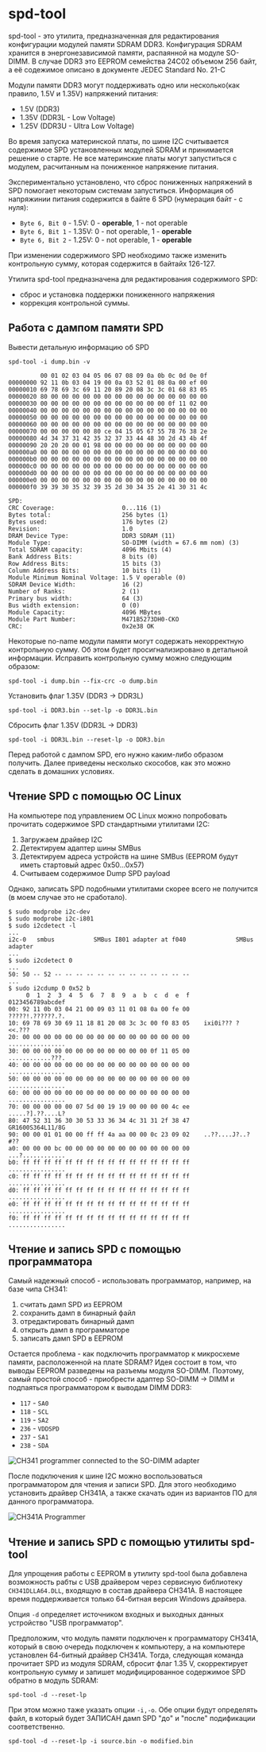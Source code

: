 # spd-tool

spd-tool - это утилита, предназначенная для редактирования конфигурации модулей памяти SDRAM DDR3. Конфигурация SDRAM хранится в энергонезависимой памяти, распаянной на модуле SO-DIMM. В случае DDR3 это EEPROM семейства 24C02 объемом 256 байт, а её содежимое описано в документе JEDEC Standard No. 21-C

Модули памяти DDR3 могут поддерживать одно или несколько(как правило, 1.5V и 1.35V) напряжений питания:
* 1.5V (DDR3)
* 1.35V (DDR3L - Low Voltage)
* 1.25V (DDR3U - Ultra Low Voltage)

Во время запуска материнской платы, по шине I2C считывается содержимое SPD установленных модулей SDRAM и принимается решение о старте. Не все материнские платы могут запуститься с модулем, расчитанным на пониженное напряжение питания.

Экспериментально установлено, что сброс пониженных напряжений в SPD помогает некоторым системам запуститься. Информация об напряжинии питания содержится в байте 6 SPD (нумерация байт - с нуля):
* ```Byte 6, Bit 0``` - 1.5V: 0 - **operable**, 1 - not operable
* ```Byte 6, Bit 1``` - 1.35V: 0 - not operable, 1 - **operable**
* ```Byte 6, Bit 2``` - 1.25V: 0 - not operable, 1 - **operable**

При изменении содержимого SPD необходимо также изменить контрольную сумму, которая содержится в байтайх 126-127.

Утилита spd-tool предназначена для редактирования содержимого SPD:
- сброс и установка поддержки пониженного напряжения
- коррекция контрольной суммы.

## Работа с дампом памяти SPD

Вывести детальную информацию об SPD
```
spd-tool -i dump.bin -v

         00 01 02 03 04 05 06 07 08 09 0a 0b 0c 0d 0e 0f
00000000 92 11 0b 03 04 19 00 0a 03 52 01 08 0a 00 ef 00
00000010 69 78 69 3c 69 11 20 89 20 08 3c 3c 01 68 83 05
00000020 80 00 00 00 00 00 00 00 00 00 00 00 00 00 00 00
00000030 00 00 00 00 00 00 00 00 00 00 00 00 0f 11 02 00
00000040 00 00 00 00 00 00 00 00 00 00 00 00 00 00 00 00
00000050 00 00 00 00 00 00 00 00 00 00 00 00 00 00 00 00
00000060 00 00 00 00 00 00 00 00 00 00 00 00 00 00 00 00
00000070 00 00 00 00 00 80 ce 04 15 05 67 55 78 76 38 2e
00000080 4d 34 37 31 42 35 32 37 33 44 48 30 2d 43 4b 4f
00000090 20 20 20 00 01 98 00 00 00 00 00 00 00 00 00 00
000000a0 00 00 00 00 00 00 00 00 00 00 00 00 00 00 00 00
000000b0 00 00 00 00 00 00 00 00 00 00 00 00 00 00 00 00
000000c0 00 00 00 00 00 00 00 00 00 00 00 00 00 00 00 00
000000d0 00 00 00 00 00 00 00 00 00 00 00 00 00 00 00 00
000000e0 00 00 00 00 00 00 00 00 00 00 00 00 00 00 00 00
000000f0 39 39 30 35 32 39 35 2d 30 34 35 2e 41 30 31 4c

SPD:
CRC Coverage:                   0...116 (1)
Bytes total:                    256 bytes (1)
Bytes used:                     176 bytes (2)
Revision:                       1.0
DRAM Device Type:               DDR3 SDRAM (11)
Module Type:                    SO-DIMM (width = 67.6 mm nom) (3)
Total SDRAM capacity:           4096 Mbits (4)
Bank Address Bits:              8 bits (0)
Row Address Bits:               15 bits (3)
Column Address Bits:            10 bits (1)
Module Minimum Nominal Voltage: 1.5 V operable (0)
SDRAM Device Width:             16 (2)
Number of Ranks:                2 (1)
Primary bus width:              64 (3)
Bus width extension:            0 (0)
Module Capacity:                4096 MBytes
Module Part Number:             M471B5273DH0-CKO
CRC:                            0x2e38 OK
```

Некоторые no-name модули памяти могут содержать некорректную контрольную сумму. Об этом будет просигнализировано в детальной информации. Исправить контрольную сумму можно следующим образом:
```
spd-tool -i dump.bin --fix-crc -o dump.bin
```

Установить флаг 1.35V (DDR3 -> DDR3L)
```
spd-tool -i DDR3.bin --set-lp -o DDR3L.bin
```

Сбросить флаг 1.35V (DDR3L -> DDR3)
```
spd-tool -i DDR3L.bin --reset-lp -o DDR3.bin
```

Перед работой с дампом SPD, его нужно каким-либо образом получить. Далее приведены несколько скособов, как это можно сделать в домашних условиях.

## Чтение SPD с помощью ОС Linux

На компьютере под управлением ОС Linux можно попробовать прочитать содержимое SPD стандартными утилитами I2C:
1. Загружаем драйвер I2C
2. Детектируем адаптер шины SMBus
3. Детектируем адреса устройств на шине SMBus (EEPROM будут иметь стартовый адрес 0x50...0x57)
4. Считываем содержимое Dump SPD payload

Однако, записать SPD подобными утилитами скорее всего не получится (в моем случае это не сработало).

```
$ sudo modprobe i2c-dev                                                                                                                                             
$ sudo modprobe i2c-i801
$ sudo i2cdetect -l
...
i2c-0   smbus           SMBus I801 adapter at f040              SMBus adapter
...
$ sudo i2cdetect 0
...
50: 50 -- 52 -- -- -- -- -- -- -- -- -- -- -- -- --
...
$ sudo i2cdump 0 0x52 b
     0  1  2  3  4  5  6  7  8  9  a  b  c  d  e  f    0123456789abcdef
00: 92 11 0b 03 04 21 00 09 03 11 01 08 0a 00 fe 00    ?????!.??????.?.
10: 69 78 69 30 69 11 18 81 20 08 3c 3c 00 f0 83 05    ixi0i??? ?<<.???
20: 00 00 00 00 00 00 00 00 00 00 00 00 00 00 00 00    ................
30: 00 00 00 00 00 00 00 00 00 00 00 00 0f 11 05 00    ............???.
40: 00 00 00 00 00 00 00 00 00 00 00 00 00 00 00 00    ................
50: 00 00 00 00 00 00 00 00 00 00 00 00 00 00 00 00    ................
60: 00 00 00 00 00 00 00 00 00 00 00 00 00 00 00 00    ................
70: 00 00 00 00 00 07 5d 00 19 19 00 00 00 00 4c ee    .....?].??....L?
80: 47 52 31 36 30 30 53 33 36 34 4c 31 31 2f 38 47    GR1600S364L11/8G
90: 00 00 01 01 00 00 ff ff 4a aa 00 00 0c 23 09 02    ..??....J?..?#??
a0: 00 00 00 bc 00 00 00 00 00 00 00 00 00 00 00 00    ...?............
b0: ff ff ff ff ff ff ff ff ff ff ff ff ff ff ff ff    ................
c0: ff ff ff ff ff ff ff ff ff ff ff ff ff ff ff ff    ................
d0: ff ff ff ff ff ff ff ff ff ff ff ff ff ff ff ff    ................
e0: ff ff ff ff ff ff ff ff ff ff ff ff ff ff ff ff    ................
f0: ff ff ff ff ff ff ff ff ff ff ff ff ff ff ff ff    ................
```

## Чтение и запись SPD с помощью программатора

Самый надежный способ - использовать программатор, например, на базе чипа CH341:
1. считать дамп SPD из EEPROM
2. сохранить дамп в бинарный файл
3. отредактировать бинарный дамп
4. открыть дамп в программаторе
5. записать дамп SPD в EEPROM

Остается проблема - как подключить программатор к микросхеме памяти, расположенной на плате SDRAM? Идея состоит в том, что выводы EEPROM разведены на разъемы модуля SO-DIMM. Поэтому, самый простой способ - приобрести адаптер SO-DIMM -> DIMM и подпаяться программатором к выводам DIMM DDR3:
* ```117``` - ```SA0```
* ```118``` - ```SCL```
* ```119``` - ```SA2```
* ```236``` - ```VDDSPD```
* ```237``` - ```SA1```
* ```238``` - ```SDA```

![CH341 programmer connected to the SO-DIMM adapter](docs/СР341_DIMM.jpg "CH341 programmer connected to the SO-DIMM adapter")

После подключения к шине I2C можно воспользоваться программатором для чтения и записи SPD. Для этого необходимо установить драйвер CH341A, а также скачать один из вариантов ПО для данного программатора.

![CH341A Programmer](docs/CH341A_Programmer.png "CH341A Programmer")

## Чтение и запись SPD с помощью утилиты spd-tool

Для упрощения работы с EEPROM в утилиту spd-tool была добавлена возможность рабты с USB драйвером через сервисную библиотеку ```CH341DLLA64.DLL```, входящую в состав драйвера CH341A. В настоящее время поддерживается только 64-битная версия Windows драйвера.

Опция ```-d``` определяет источником входных и выходных данных устройство "USB программатор".

Предположим, что модуль памяти подключен к программатору CH341A, который в свою очередь подключен к компьютеру, а на компьютере установлен 64-битный драйвер CH341A. Тогда, следующая команда прочитает SPD из модуля SDRAM, сбросит флаг 1.35 V, скорректирует контрольную сумму и запишет модифицированное содержимое SPD обратно в модуль SDRAM:
```
spd-tool -d --reset-lp
```

При этом можно таже указать опции ```-i,-o```. Обе опции будут определять файл, в который будет ЗАПИСАН дамп SPD "до" и "после" подификации соответственно.

```
spd-tool -d --reset-lp -i source.bin -o modified.bin
```
